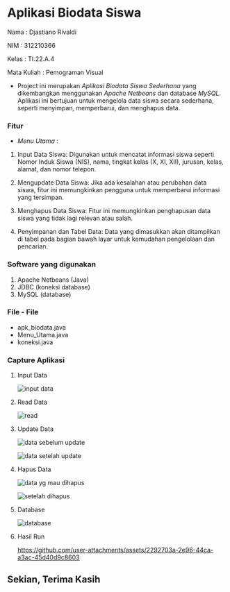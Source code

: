 # Aplikasi Biodata Siswa

Nama : Djastiano Rivaldi

NIM : 312210366

Kelas : TI.22.A.4

Mata Kuliah : Pemograman Visual

- Project ini merupakan *Aplikasi Biodata Siswa Sederhana* yang dikembangkan menggunakan *Apache Netbeans* dan database *MySQL*. Aplikasi ini bertujuan untuk mengelola data siswa secara sederhana, seperti menyimpan, memperbarui, dan menghapus data.

### Fitur

- *Menu Utama* :

1. Input Data Siswa:
   Digunakan untuk mencatat informasi siswa seperti Nomor Induk Siswa (NIS), nama, tingkat kelas (X, XI, XII), jurusan, kelas, alamat, dan nomor telepon.

2. Mengupdate Data Siswa:
   Jika ada kesalahan atau perubahan data siswa, fitur ini memungkinkan pengguna untuk memperbarui informasi yang tersimpan.

3. Menghapus Data Siswa:
   Fitur ini memungkinkan penghapusan data siswa yang tidak lagi relevan atau salah.

4. Penyimpanan dan Tabel Data:
   Data yang dimasukkan akan ditampilkan di tabel pada bagian bawah layar untuk kemudahan pengelolaan dan pencarian.

### Software yang digunakan

1. Apache Netbeans (Java)
2. JDBC (koneksi database)
3. MySQL (database)

### File - File

- apk_biodata.java
- Menu_Utama.java
- koneksi.java

### Capture Aplikasi

1. Input Data

   ![input data](https://github.com/user-attachments/assets/3359dd71-489b-4b64-a751-b67b5f10d61f)


2. Read Data

   ![read](https://github.com/user-attachments/assets/df29fee0-e1b4-4371-a702-bfcd4a3705dc)


3. Update Data

   ![data sebelum update](https://github.com/user-attachments/assets/7bd21482-b5c8-44ed-b4a2-b03f7d7e1b57)

   ![data setelah update](https://github.com/user-attachments/assets/740fdfe2-8af9-4a53-bfe0-0f0803aa2c4b)


4. Hapus Data

   ![data yg mau dihapus](https://github.com/user-attachments/assets/4383a4a9-6fc6-48de-a820-0e864377b41f)

   ![setelah dihapus](https://github.com/user-attachments/assets/03381807-c832-4899-bada-f2b1da34ca24)


5. Database

   ![database](https://github.com/user-attachments/assets/49466f7d-4e69-4fe5-bb1b-cb338251334b)


6. Hasil Run

   https://github.com/user-attachments/assets/2292703a-2e96-44ca-a3ac-45d40d9c8603


## Sekian, Terima Kasih
